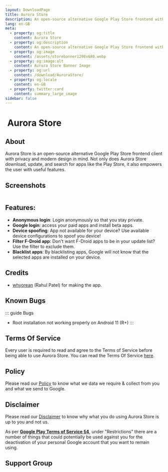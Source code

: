 ```yaml
---
layout: DownloadPage
title: Aurora Store
description: An open-source alternative Google Play Store frontend with privacy features and clean UI.
lang: en-GB
meta:
  - property: og:title
    content: Aurora Store
  - property: og:description
    content: An open-source alternative Google Play Store frontend with privacy features and clean UI.
  - property: og:image
    content: /assets/storebanner1200x680.webp
  - property: og:image:alt
    content: Aurora Store Banner Image
  - property: og:url
    content: /download/AuroraStore/
  - property: og:locale
    content: en-GB
  - property: twitter:card
    content: summary_large_image
sidebar: false
---
```


# <img class="headerLogo" :src="$withBase('/icons/aurora_store.webp')"> Aurora Store

## About

Aurora Store is an open-source alternative Google Play Store frontend client with privacy and modern design in mind. Not only does Aurora Store download, update, and search for apps like the Play Store, it also empowers the user with useful features.

## Screenshots

<img class="zoomable" :src="$withBase('/assets/screenshots_store.webp')"/>

## Features:

-   **Anonymous login**: Login anonymously so that you stay private.
-   **Google login**: access your paid apps and install beta apps.
-   **Device spoofing**: App not available for your device? Use available device configurations to spoof you device!
-   **Filter F-Droid app**: Don't want F-Droid apps to be in your update list? Use the filter to exclude them.
-   **Blacklist apps**: By blacklisting apps, Google will not know that the selected apps are installed on your device.

## Credits

-   [whyorean](https://gitlab.com/whyorean/) (Rahul Patel) for making the app.

## Known Bugs

::: guide Bugs
-   Root installation not working properly on Android 11 (R+)
:::

## Terms Of Service

Every user is required to read and agree to the Terms of Service before being able to use Aurora Store. You can read the Terms Of Service [here](/download/AuroraStore/terms-of-service/).

## Policy

Please read our [Policy](/download/AuroraStore/policy/) to know what we data we require & collect from you and what we send to Google.

## Disclaimer

Please read our [Disclaimer](/download/AuroraStore/disclaimer/) to know why what you do using Aurora Store is up to you and not us.

As per [**Google Play Terms of Service §4**](https://play.google.com/intl/en-us_us/about/play-terms/index.html), under "Restrictions" there are a number of things that could potentially be used against you for the deactivation of your personal Google account that you want to remain using.

## Support Group

<p align="center">
	<a href="tg://resolve?domain=aurorasupport" target="_blank" rel="noopener">
    <img :src="$withBase('/assets/tg-aurorasupport-qr.webp')" width="175px" style="border-radius: 15px;" />
  </a>
</p>
